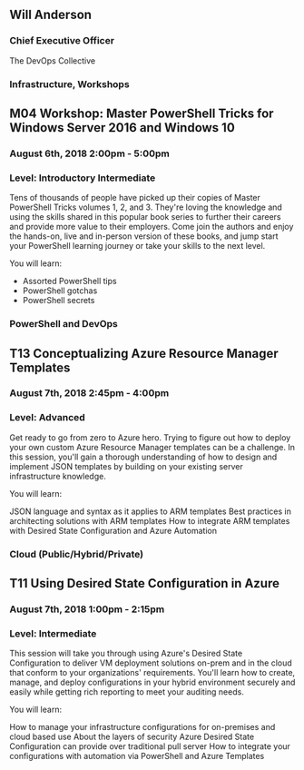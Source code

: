 ## Will Anderson
### Chief Executive Officer
The DevOps Collective

### Infrastructure, Workshops
## M04 Workshop: Master PowerShell Tricks for Windows Server 2016 and Windows 10
### August 6th, 2018 2:00pm - 5:00pm
### Level: Introductory Intermediate

Tens of thousands of people have picked up their copies of Master PowerShell Tricks volumes 1, 2, and 3. They're loving the knowledge and using the skills shared in this popular book series to further their careers and provide more value to their employers. Come join the authors and enjoy the hands-on, live and in-person version of these books, and jump start your PowerShell learning journey or take your skills to the next level.

You will learn:

- Assorted PowerShell tips
- PowerShell gotchas
- PowerShell secrets

### PowerShell and DevOps
## T13 Conceptualizing Azure Resource Manager Templates
### August 7th, 2018 2:45pm - 4:00pm
### Level: Advanced

Get ready to go from zero to Azure hero. Trying to figure out how to deploy your own custom Azure Resource Manager templates can be a challenge. In this session, you'll gain a thorough understanding of how to design and implement JSON templates by building on your existing server infrastructure knowledge.

You will learn:

JSON language and syntax as it applies to ARM templates
Best practices in architecting solutions with ARM templates
How to integrate ARM templates with Desired State Configuration and Azure Automation


### Cloud (Public/Hybrid/Private)
## T11 Using Desired State Configuration in Azure
### August 7th, 2018 1:00pm - 2:15pm
### Level: Intermediate

This session will take you through using Azure's Desired State Configuration to deliver VM deployment solutions on-prem and in the cloud that conform to your organizations' requirements. You'll learn how to create, manage, and deploy configurations in your hybrid environment securely and easily while getting rich reporting to meet your auditing needs.

You will learn:

How to manage your infrastructure configurations for on-premises and cloud based use
About the layers of security Azure Desired State Configuration can provide over traditional pull server
How to integrate your configurations with automation via PowerShell and Azure Templates
